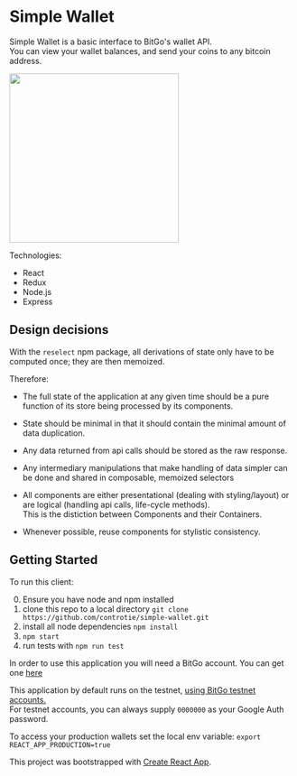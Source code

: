 Simple Wallet
============

Simple Wallet is a basic interface to BitGo's wallet API.  
You can view your wallet balances, and send your coins to any bitcoin address.

<img src="https://media.giphy.com/media/l1J9ym1tXM9JKl18Q/giphy.gif" width="300px"/>

Technologies:
- React
- Redux
- Node.js
- Express

Design decisions
----------------
With the ```reselect``` npm package, all derivations of state only have to be computed once; they are then memoized.

Therefore:
- The full state of the application at any given time should be a pure function of its store being processed by its components.
- State should be minimal in that it should contain the minimal amount of data duplication.
- Any data returned from api calls should be stored as the raw response.
- Any intermediary manipulations that make handling of data simpler can be done and shared in composable, memoized selectors

- All components are either presentational (dealing with styling/layout) or are logical (handling api calls, life-cycle methods).  
This is the distiction between Components and their Containers.
- Whenever possible, reuse components for stylistic consistency.

Getting Started
---------------
To run this client:

0. Ensure you have node and npm installed
1. clone this repo to a local directory ```git clone https://github.com/controtie/simple-wallet.git```
2. install all node dependencies ```npm install```
3. ```npm start```
4. run tests with ```npm run test```

In order to use this application you will need a BitGo account.
You can get one [here](https://www.bitgo.com)

This application by default runs on the testnet, [using BitGo testnet accounts.](https://test.bitgo.com)  
For testnet accounts, you can always supply ```0000000``` as your Google Auth password.

To access your production wallets set the local env variable:
```export REACT_APP_PRODUCTION=true```

This project was bootstrapped with [Create React App](https://github.com/facebookincubator/create-react-app).

